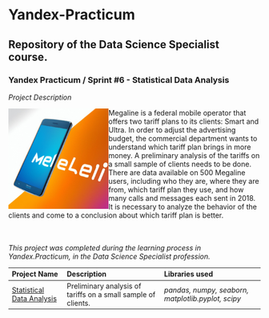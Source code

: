 # Yandex-Practicum <a id='statistical_data_analysis'></a>
## Repository of the Data Science Specialist course.
### Yandex Practicum / Sprint #6 - Statistical Data Analysis

*Project Description*

<img src="https://github.com/DimaDoesCode/Yandex_Practicum-Statistical_Data_Analysis/raw/master/megaline.png" width="200" height="200" align="left"/>
Megaline is a federal mobile operator that offers two tariff plans to its clients: Smart and Ultra. In order to adjust the advertising budget, the commercial department wants to understand which tariff plan brings in more money. A preliminary analysis of the tariffs on a small sample of clients needs to be done. There are data available on 500 Megaline users, including who they are, where they are from, which tariff plan they use, and how many calls and messages each sent in 2018. It is necessary to analyze the behavior of the clients and come to a conclusion about which tariff plan is better.

<br clear="left"/><br>*This project was completed during the learning process in Yandex.Practicum, in the Data Science Specialist profession.*

| Project Name | Description | Libraries used |
| :---------------------- | :---------------------- | :---------------------- |
| [Statistical Data Analysis](statistical_data_analysis) | Preliminary analysis of tariffs on a small sample of clients. | <i>pandas, numpy, seaborn, matplotlib.pyplot, scipy</i>|